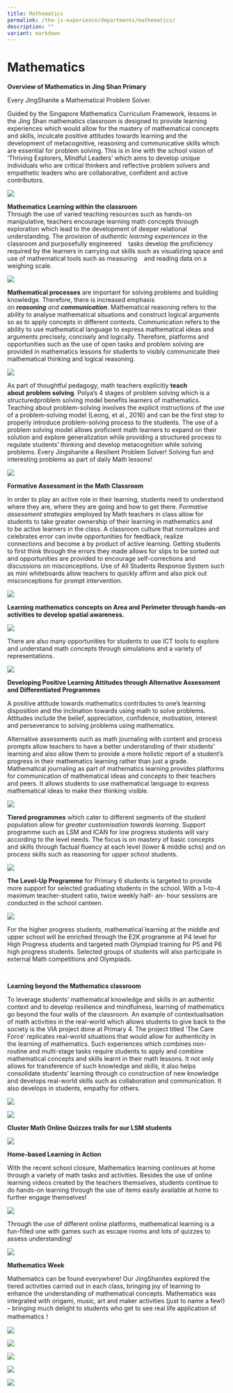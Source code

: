 ```yaml
---
title: Mathematics
permalink: /the-js-experience/departments/mathematics/
description: ""
variant: markdown
---
```

# **Mathematics**

**Overview of Mathematics in Jing Shan Primary**

Every JingShanite a Mathematical Problem Solver.

Guided by the Singapore Mathematics Curriculum Framework, lessons in the Jing Shan mathematics classroom is designed to provide learning experiences which would allow for the mastery of mathematical concepts and skills, inculcate positive attitudes towards learning and the development of metacognitive, reasoning and communicative skills which are essential for problem solving. This is in line with the school vision of ‘Thriving Explorers, Mindful Leaders’ which aims to develop unique individuals who are critical thinkers and reflective problem solvers and empathetic leaders who are collaborative, confident and active contributors.

![](/images/Math%20infographic%20updated%20110620%20(finalised).jpg)

**Mathematics Learning within the classroom**    
Through the use of varied teaching resources such as hands-on manipulative, teachers encourage learning math concepts through exploration which lead to the development of deeper relational understanding. The provision of _authentic learning experiences_ in the classroom and purposefully engineered    tasks develop the proficiency required by the learners in carrying out skills such as visualizing space and use of mathematical tools such as measuring    and reading data on a weighing scale.

![](/images/math.jpg)

**Mathematical processes** are important for solving problems and building knowledge. Therefore, there is increased emphasis on _**reasoning** and **communication**_. Mathematical reasoning refers to the ability to analyse mathematical situations and construct logical arguments so as to apply concepts in different contexts. Communication refers to the ability to use mathematical language to express mathematical ideas and arguments precisely, concisely and logically. Therefore, platforms and opportunities such as the use of open tasks and problem solving are provided in mathematics lessons for students to visibly communicate their mathematical thinking and logical reasoning.

![](/images/image004.jpg)

As part of thoughtful pedagogy, math teachers explicitly **teach about** **problem solving**. Polya’s 4 stages of problem solving which is a structuredproblem solving model benefits learners of mathematics. Teaching about problem-solving involves the explicit instructions of the use of a problem-solving model (Leong, et al., 2016) and can be the first step to properly introduce problem-solving process to the students. The use of a problem solving model allows proficient math learners to expand on their solution and explore generalization while providing a structured process to regulate students’ thinking and develop metacognition while solving problems. Every Jingshanite a Resilient Problem Solver! Solving fun and interesting problems as part of daily Math lessons!

![](/images/Problem%20Solving.jpg)

**Formative Assessment in the Math Classroom**  

In order to play an active role in their learning, students need to understand where they are, where they are going and how to get there. _Formative assessment strategies_ employed by Math teachers in class allow for students to take greater ownership of their learning in mathematics and to be active learners in the class. A classroom culture that normalizes and celebrates error can invite opportunities for feedback, realize connections and become a by product of active learning. Getting students to first think through the errors they made allows for slips to be sorted out and opportunities are provided to encourage self-corrections and discussions on misconceptions. Use of All Students Response System such as mini whiteboards allow teachers to quickly affirm and also pick out misconceptions for prompt intervention.

![](/images/Problem%20Solving%202.jpg)

**Learning mathematics concepts on Area and Perimeter through hands-on activities to develop spatial awareness.**

![](/images/Spatial%20awareness.jpg)

There are also many opportunities for students to use ICT tools to explore and understand math concepts through simulations and a variety of representations.

![](/images/D1.jpg)

**Developing Positive Learning Attitudes through Alternative Assessment and Differentiated Programmes**

A positive attitude towards mathematics contributes to one’s learning disposition and the inclination towards using math to solve problems. Attitudes include the belief, appreciation, confidence, motivation, interest and perseverance to solving problems using mathematics.

Alternative assessments such as math journaling with content and process prompts allow teachers to have a better understanding of their students’ learning and also allow them to provide a more holistic report of a student’s progress in their mathematics learning rather than just a grade. Mathematical journaling as part of mathematics learning provides platforms for communication of mathematical ideas and concepts to their teachers and peers. It allows students to use mathematical language to express mathematical ideas to make their thinking visible.

![](/images/E1.jpg)

**Tiered programmes** which cater to different segments of the student population allow for _greater customisation towards learning_. Support programme such as LSM and ICAN for low progress students will vary according to the level needs. The focus is on mastery of basic concepts and skills through factual fluency at each level (lower & middle schs) and on process skills such as reasoning for upper school students.

![](/images/sci2.jpg)

**The Level-Up Programme** for Primary 6 students is targeted to provide more support for selected graduating students in the school. With a 1-to-4 maximum teacher-student ratio, twice weekly half- an- hour sessions are conducted in the school canteen.

![](/images/Ga.jpg)

For the higher progress students, mathematical learning at the middle and upper school will be enriched through the E2K programme at P4 level for High Progress students and targeted math Olympiad training for P5 and P6 high progress students. Selected groups of students will also participate in external Math competitions and Olympiads.

 

**Learning beyond the Mathematics classroom**

To leverage students’ mathematical knowledge and skills in an authentic context and to develop resilience and mindfulness, learning of mathematics go beyond the four walls of the classroom. An example of contextualisation of math activities in the real-world which allows students to give back to the society is the VIA project done at Primary 4. The project titled ‘The Care Force’ replicates real-world situations that would allow for authenticity in the learning of mathematics. Such experiences which combines non-routine and multi-stage tasks require students to apply and combine mathematical concepts and skills learnt in their math lessons. It not only allows for transference of such knowledge and skills, it also helps consolidate students’ learning through co construction of new knowledge and develops real-world skills such as collaboration and communication. It also develops in students, empathy for others.

![](/images/Learning%20beyond%20Math%20Classroom.jpg)

![](/images/Learning%20beyond%20Math%20Classroom%202.jpg)

**Cluster Math Online Quizzes trails for our LSM students**

![](/images/LSM.png)

**Home-based Learning in Action**  

With the recent school closure, Mathematics learning continues at home through a variety of math tasks and activities. Besides the use of online learning videos created by the teachers themselves, students continue to do hands-on learning through the use of items easily available at home to further engage themselves!

![](/images/Ja.jpg)

Through the use of different online platforms, mathematical learning is a fun-filled one with games such as escape rooms and lots of quizzes to assess understanding!

![](/images/Ka.jpg)

**Mathematics Week**

Mathematics can be found everywhere! Our JingShanites explored the tiered activities carried out in each class, bringing joy of learning to enhance the understanding of mathematical concepts. Mathematics was integrated with origami, music, art and maker activities (just to name a few!) – bringing much delight to students who get to see real life application of mathematics！

![](/images/Math%20week%201.jpg)

![](/images/Math%20week%202.jpg)

![](/images/Math%20Week%203.jpg)

![](/images/Math%20week%204.jpg)

![](/images/Math%20week%205.jpg)